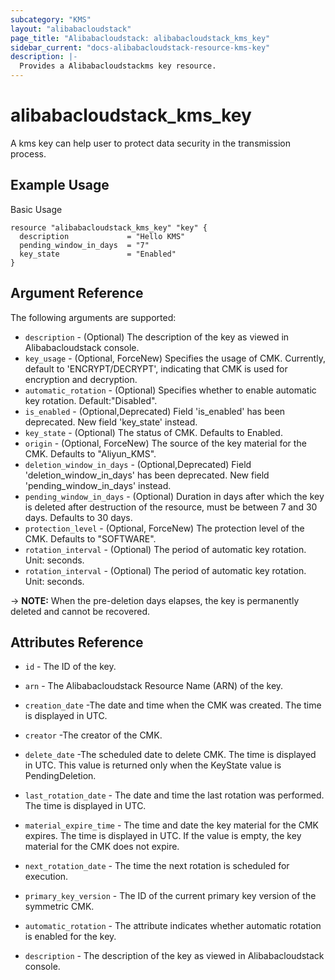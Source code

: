 ```yaml
---
subcategory: "KMS"
layout: "alibabacloudstack"
page_title: "Alibabacloudstack: alibabacloudstack_kms_key"
sidebar_current: "docs-alibabacloudstack-resource-kms-key"
description: |-
  Provides a Alibabacloudstackms key resource.
---
```


# alibabacloudstack_kms_key

A kms key can help user to protect data security in the transmission process.



## Example Usage

Basic Usage

```
resource "alibabacloudstack_kms_key" "key" {
  description             = "Hello KMS"
  pending_window_in_days  = "7"
  key_state               = "Enabled"
}
```
## Argument Reference

The following arguments are supported:

* `description` - (Optional) The description of the key as viewed in Alibabacloudstack console.
* `key_usage` - (Optional, ForceNew) Specifies the usage of CMK. Currently, default to 'ENCRYPT/DECRYPT', indicating that CMK is used for encryption and decryption.
* `automatic_rotation` - (Optional) Specifies whether to enable automatic key rotation. Default:"Disabled".
* `is_enabled` - (Optional,Deprecated) Field 'is_enabled' has been deprecated. New field 'key_state' instead.
* `key_state` - (Optional) The status of CMK. Defaults to Enabled.
* `origin` - (Optional, ForceNew) The source of the key material for the CMK. Defaults to "Aliyun_KMS".
* `deletion_window_in_days` - (Optional,Deprecated) Field 'deletion_window_in_days' has been deprecated. New field 'pending_window_in_days' instead.
* `pending_window_in_days` - (Optional) Duration in days after which the key is deleted after destruction of the resource, must be between 7 and 30 days. Defaults to 30 days.
* `protection_level` - (Optional, ForceNew) The protection level of the CMK. Defaults to "SOFTWARE".
* `rotation_interval` - (Optional) The period of automatic key rotation. Unit: seconds. 
* `rotation_interval` - (Optional) The period of automatic key rotation. Unit: seconds.

-> **NOTE:** When the pre-deletion days elapses, the key is permanently deleted and cannot be recovered.


## Attributes Reference

* `id` - The ID of the key.
* `arn` - The Alibabacloudstack Resource Name (ARN) of the key.
* `creation_date` -The date and time when the CMK was created. The time is displayed in UTC.
* `creator` -The creator of the CMK.
* `delete_date` -The scheduled date to delete CMK. The time is displayed in UTC. This value is returned only when the KeyState value is PendingDeletion.
* `last_rotation_date` - The date and time the last rotation was performed. The time is displayed in UTC. 
* `material_expire_time` - The time and date the key material for the CMK expires. The time is displayed in UTC. If the value is empty, the key material for the CMK does not expire.
* `next_rotation_date` - The time the next rotation is scheduled for execution. 
* `primary_key_version` - The ID of the current primary key version of the symmetric CMK.

* `automatic_rotation` - The attribute indicates whether automatic rotation is enabled for the key. 
* `description` - The description of the key as viewed in Alibabacloudstack console. 